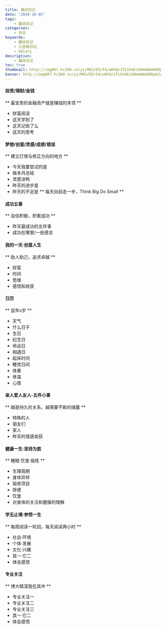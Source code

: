 ```yaml
---
title: 晨间日记
date: "2019-10-05"
tags:
    - 晨间日记
categories:
    - 杂记
keywords: 
    - 晨间日记
    - 九宫格日记
    - 9diary
description: 
    - 晨间日记
toc: true
thumbnail: http://img007.hc360.cn/y1/M03/D5/FA/wKhQc1TLGYmEcbHmAAAAAODp6Jg943.jpg
banner: http://img007.hc360.cn/y1/M03/D5/FA/wKhQc1TLGYmEcbHmAAAAAODp6Jg943.jpg
---
```


####    投资/理财/金钱    
**  最宝贵的金融资产就是赚钱的本领 **
<!-- more -->
*   财富阅读
*   这天学到了
*   这天记账了么
*   这天的思考

####    梦想/创意/灵感/成绩/错误  
**  建立灯塔与修正方向的地方    **
* 今天我要尝试的是
* 做本月总结     
* 灵感涂鸭
* 昨天的进步是
* 昨天的不足是
** 每天向前走一步，Think Big Do Small       **


#### 成功五事
**  自信积极，积累成功   **
* 昨天最成功的五件事
* 成功在哪里/一些感言        

####    我的一天·创意人生   
**  助人助己，追求卓越   **
* 财富
* 时间
* 思维
* 感悟和收获

#### 日历
** 鼠年x岁 **
* 天气
* 什么日子
* 生日
* 纪念日
* 命运日
* 相遇日
* 起床时间
* 睡觉日间
* 体重
* 体温
* 心情

####    亲人爱人友人-五件小事 
**  越是持久的关系，越需要不断的储蓄     **
* 特殊的人
* 朋友们
* 家人
* 昨天的情感收获

####    健康一生·坚持为胜   
**  睡眠·饮食·锻炼    **
* 生理周期
* 身体异样
* 锻炼项目
* 排便
* 饮食
* 对身体的关注和健康的理解

####    学无止境·参悟一生   
**  每周阅读一轮回，每天阅读两小时  **
* 社会·环境
* 个体·发展
* 文化·兴趣
* 其一·它二
* 体会感悟

#### 专业关注
**  博大精深我在其中    **
* 专业关注一
* 专业关注二
* 专业关注三
* 其一·它二
* 体会感悟